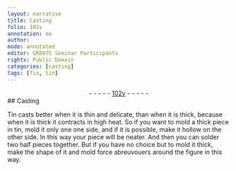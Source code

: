 ```yaml
---
layout: narrative
title: Casting
folio: 102v
annotation: no
author:
mode: annotated
editor: GR8975 Seminar Participants
rights: Public Domain
categories: [casting]
tags: [Tin, tin]
---
```


 <div class="folio" align="center">- - - - - <a href="http://gallica.bnf.fr/ark:/12148/btv1b10500001g/f210.image" target="_blank">102v</a> - - - - - </div>  
## Casting

 
<span class="activity"></span><span class="material">Tin</span> casts better when it is thin and delicate, than when it is thick, because when it is thick it contracts in high heat. So if you want to mold a thick piece in <span class="material">tin</span>, mold it only one one side, and if it is possible, make it hollow on the other side. In this way your piece will be neater. And then you can solder two half pieces together. But if you have no choice but to mold it thick, make the shape of it and mold <span class="foreign">force abreuvouers</span> around the figure in this way.
 <span class="figure"></span> 